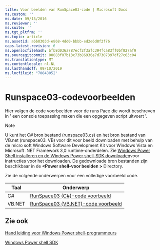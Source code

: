 ```yaml
---
title: Voor beelden van RunSpace03-code | Microsoft Docs
ms.custom: ''
ms.date: 09/13/2016
ms.reviewer: ''
ms.suite: ''
ms.tgt_pltfrm: ''
ms.topic: article
ms.assetid: a6b8303d-e868-4dd0-bbbb-ed2e6d8f2f76
caps.latest.revision: 6
ms.openlocfilehash: bfb8d036a787ecf2f3afc394fca83ff0bf027af9
ms.sourcegitcommit: 00083f07b13c73b86936e7d7307397df27c63c04
ms.translationtype: MT
ms.contentlocale: nl-NL
ms.lasthandoff: 09/10/2019
ms.locfileid: "70848052"
---
```

# <a name="runspace03-code-samples"></a>Runspace03-codevoorbeelden

Hier volgen de code voorbeelden voor de runs Pace die wordt beschreven in ' een console toepassing maken die een opgegeven script uitvoert '.

> [!NOTE]
> U kunt het C# bron bestand (runspace03.cs) en het bron bestand van VB.net (runspace03. VB) voor dit voor beeld downloaden met behulp van de micro soft Windows Software Development Kit voor Windows Vista en Microsoft .NET Framework 3,0 runtime-onderdelen. Zie [Windows Power Shell installeren en de Windows Power shell-SDK downloaden](/powershell/developer/installing-the-windows-powershell-sdk)voor instructies voor het downloaden.
> De gedownloade bron bestanden zijn beschikbaar in de  **\<Power shell-voor beelden >** Directory.

Zie de volgende onderwerpen voor een volledige voorbeeld code.

| Taal |                                 Onderwerp                                 |
| -------- | --------------------------------------------------------------------- |
| C#       | [RunSpace03 (C#)-code voorbeeld](./runspace03-csharp-code-sample.md)     |
| VB.NET   | [RunSpace03 (VB.NET)-code voorbeeld](./runspace03-vb-net-code-sample.md) |

## <a name="see-also"></a>Zie ook

[Hand leiding voor Windows Power shell-programmeurs](./windows-powershell-programmer-s-guide.md)

[Windows Power shell SDK](../windows-powershell-reference.md)